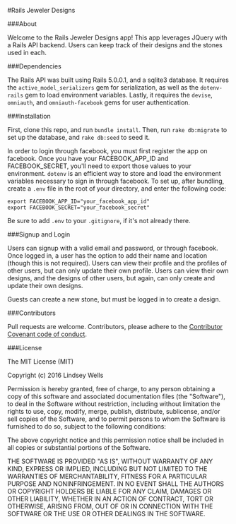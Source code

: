 #Rails Jeweler Designs

###About

Welcome to the Rails Jeweler Designs app! This app leverages JQuery with a Rails API backend. Users can keep track of their designs and the stones used in each.  

###Dependencies

The Rails API was built using Rails 5.0.0.1, and a sqlite3 database. It requires the  ```active_model_serializers``` gem for serialization, as well as the ```dotenv-rails``` gem to load environment variables. Lastly, it requires the ```devise```, ```omniauth```, and ```omniauth-facebook``` gems for user authentication.


###Installation

First, clone this repo, and run ```bundle install```. Then, run ```rake db:migrate``` to set up the database, and ```rake db:seed``` to seed it.

In order to login through facebook, you must first register the app on facebook. Once you have your FACEBOOK_APP_ID and FACEBOOK_SECRET, you'll need to export those values to your environment. ```dotenv``` is an efficient way to store and load the environment variables necessary to sign in through facebook. To set up, after bundling, create a ```.env``` file in the root of your directory, and enter the following code:

```
export FACEBOOK_APP_ID="your_facebook_app_id"
export FACEBOOK_SECRET="your_facebook_secret"
```

Be sure to add ```.env``` to your ```.gitignore```, if it's not already there.


###Signup and Login

Users can signup with a valid email and password, or through facebook. Once logged in, a user has the option to add their name and location (though this is not required). Users can view their profile and the profiles of other users, but can only update their own profile. Users can view their own designs, and the designs of other users, but again, can only create and update their own designs.

Guests can create a new stone, but must be logged in to create a design.

###Contributors

 Pull requests are welcome.  Contributors, please adhere to the [Contributor Covenant code of conduct](http://contributor-covenant.org/).


###License

The MIT License (MIT)

Copyright (c) 2016 Lindsey Wells

Permission is hereby granted, free of charge, to any person obtaining a copy
of this software and associated documentation files (the "Software"), to deal
in the Software without restriction, including without limitation the rights
to use, copy, modify, merge, publish, distribute, sublicense, and/or sell
copies of the Software, and to permit persons to whom the Software is
furnished to do so, subject to the following conditions:

The above copyright notice and this permission notice shall be included in
all copies or substantial portions of the Software.

THE SOFTWARE IS PROVIDED "AS IS", WITHOUT WARRANTY OF ANY KIND, EXPRESS OR
IMPLIED, INCLUDING BUT NOT LIMITED TO THE WARRANTIES OF MERCHANTABILITY,
FITNESS FOR A PARTICULAR PURPOSE AND NONINFRINGEMENT. IN NO EVENT SHALL THE
AUTHORS OR COPYRIGHT HOLDERS BE LIABLE FOR ANY CLAIM, DAMAGES OR OTHER
LIABILITY, WHETHER IN AN ACTION OF CONTRACT, TORT OR OTHERWISE, ARISING FROM,
OUT OF OR IN CONNECTION WITH THE SOFTWARE OR THE USE OR OTHER DEALINGS IN
THE SOFTWARE.
